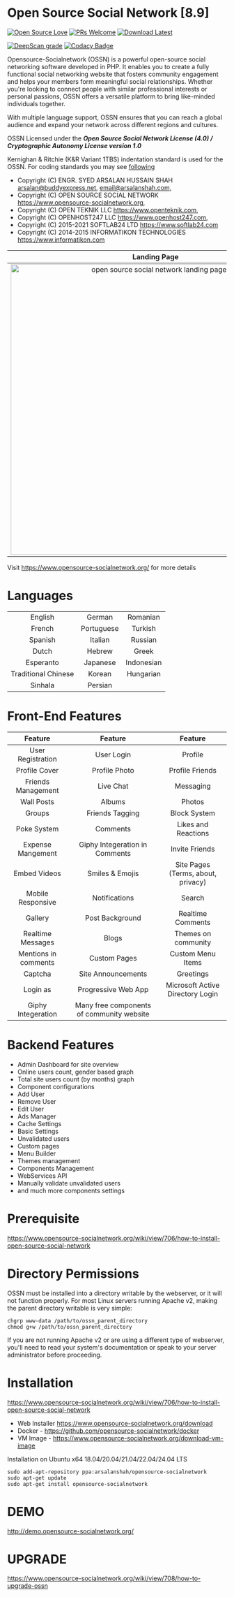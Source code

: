 Open Source Social Network [8.9]
======================================
[![Open Source Love](https://badges.frapsoft.com/os/v2/open-source.svg?v=102)](https://www.opensource-socialnetwork.org/)
[![PRs Welcome](https://img.shields.io/badge/PRs-welcome-brightgreen.svg?style=flat-square)](https://www.opensource-socialnetwork.org/)
[![Download Latest](https://img.shields.io/badge/Download-Latest%20Version-blue.svg)](https://www.opensource-socialnetwork.org/download)

[![DeepScan grade](https://deepscan.io/api/teams/4774/projects/6525/branches/747601/badge/grade.svg)](https://deepscan.io/dashboard#view=project&tid=4774&pid=6525&bid=747601)
[![Codacy Badge](https://app.codacy.com/project/badge/Grade/88c6ef38f593440cafe7ba350e592649)](https://app.codacy.com/gh/opensource-socialnetwork/opensource-socialnetwork/dashboard?utm_source=gh&utm_medium=referral&utm_content=&utm_campaign=Badge_grade)

Opensource-Socialnetwork (OSSN) is a powerful open-source social networking software developed in PHP. It enables you to create a fully functional social networking website that fosters community engagement and helps your members form meaningful social relationships. Whether you're looking to connect people with similar professional interests or personal passions, OSSN offers a versatile platform to bring like-minded individuals together.

With multiple language support, OSSN ensures that you can reach a global audience and expand your network across different regions and cultures.

OSSN Licensed under the ***Open Source Social Network License (4.0) / Cryptographic Autonomy License version 1.0***

Kernighan & Ritchie (K&R Variant 1TBS) indentation standard is used for the OSSN. For coding standards you may see [following](https://github.com/opensource-socialnetwork/opensource-socialnetwork/wiki/Coding-Standards)

- Copyright (C) ENGR. SYED ARSALAN HUSSAIN SHAH <arsalan@buddyexpress.net>, <email@arsalanshah.com>,
- Copyright (C) OPEN SOURCE SOCIAL NETWORK <https://www.opensource-socialnetwork.org>,
- Copyright (C) OPEN TEKNIK LLC <https://www.openteknik.com>,
- Copyright (C) OPENHOST247 LLC <https://www.openhost247.com>,
- Copyright (C) 2015-2021 SOFTLAB24 LTD <https://www.softlab24.com>
- Copyright (C) 2014-2015 INFORMATIKON TECHNOLOGIES <https://www.informatikon.com>

| Landing Page | Newsfeed | Profile Page |
|:-------------------------:|:-------------------------:|:-------------------------:|
|<img width="665" alt="open source social network landing page" src="https://www.opensource-socialnetwork.org/themes/default/images/s1.png">| <img width="665" alt="open source social network newsfeed" src="https://www.opensource-socialnetwork.org/themes/default/images/s5.52.png?ossn_cache=c0ddf768"> | <img width="665" alt="open source social network profile page" src="https://www.opensource-socialnetwork.org/themes/default/images/s2.png?ossn_cache=c0ddf768">|

Visit https://www.opensource-socialnetwork.org/ for more details 


Languages
==========

|  |  |  |
|:-------------------------:|:-------------------------:|:-------------------------:|
| English |German | Romanian | 
| French | Portuguese | Turkish |
| Spanish | Italian | Russian | 
| Dutch | Hebrew | Greek |
| Esperanto | Japanese | Indonesian |
| Traditional Chinese | Korean | Hungarian |
| Sinhala | Persian  |

Front-End Features
===================

| Feature | Feature |  Feature |  
|:-------------------------:|:-------------------------:|:-------------------------:|
| User Registration  | User Login | Profile |
| Profile Cover | Profile Photo | Profile Friends | 
| Friends Management | Live Chat | Messaging | 
| Wall Posts | Albums | Photos | Ads | 
| Groups | Friends Tagging | Block System | 
| Poke System | Comments | Likes and Reactions |
| Expense Mangement | Giphy Integeration in Comments |  Invite Friends | 
| Embed Videos | Smiles & Emojis | Site Pages (Terms, about, privacy) |
| Mobile Responsive |  Notifications | Search | 
| Gallery | Post Background | Realtime Comments | 
| Realtime Messages | Blogs | Themes on community |
| Mentions in comments | Custom Pages | Custom Menu Items |
| Captcha | Site Announcements | Greetings | 
| Login as | Progressive Web App | Microsoft Active Directory Login |
| Giphy Integeration | Many free components of community website |

Backend Features
=================

* Admin Dashboard for site overview
* Online users count, gender based graph
* Total site users count (by months) graph
* Component configurations 
* Add User
* Remove User
* Edit User
* Ads Manager
* Cache Settings
* Basic Settings
* Unvalidated users
* Custom pages
* Menu Builder
* Themes management
* Components Management
* WebServices API
* Manually validate unvalidated users
* and much more components settings

Prerequisite
=============

https://www.opensource-socialnetwork.org/wiki/view/706/how-to-install-open-source-social-network

Directory Permissions
============
OSSN must be installed into a directory writable by the webserver, or it will not function properly. For most Linux servers running Apache v2, making the parent directory writable is very simple:

```
chgrp www-data /path/to/ossn_parent_directory
chmod g+w /path/to/ossn_parent_directory
``` 

If you are not running Apache v2 or are using a different type of webserver, you'll need to read your system's documentation or speak to your server administrator before proceeding.

Installation
============
https://www.opensource-socialnetwork.org/wiki/view/706/how-to-install-open-source-social-network

- Web Installer https://www.opensource-socialnetwork.org/download
- Docker - https://github.com/opensource-socialnetwork/docker
- VM Image - https://www.opensource-socialnetwork.org/download-vm-image

Installation on Ubuntu x64 18.04/20.04/21.04/22.04/24.04 LTS
```
sudo add-apt-repository ppa:arsalanshah/opensource-socialnetwork
sudo apt-get update
sudo apt-get install opensource-socialnetwork
```
DEMO
====
http://demo.opensource-socialnetwork.org/

UPGRADE
========
https://www.opensource-socialnetwork.org/wiki/view/708/how-to-upgrade-ossn
